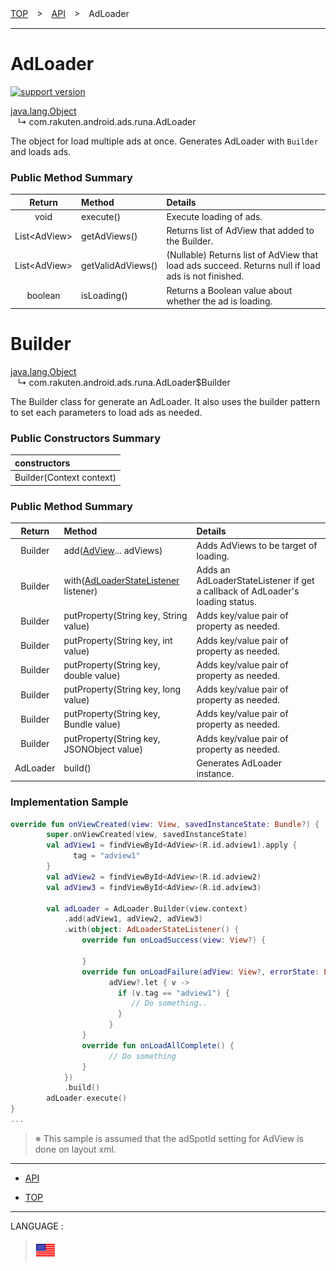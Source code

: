 [TOP](../#top)　>　[API](./README.md)　>　AdLoader

---

# AdLoader

[![support version](http://img.shields.io/badge/runa-1.3.0+-blueviolet.svg?style=flat)](https://developer.android.com)

[java.lang.Object](https://developer.android.com/reference/java/lang/Object.html)<br>
&nbsp;&nbsp;&nbsp;↳&nbsp;com.rakuten.android.ads.runa.AdLoader

The object for load multiple ads at once. Generates AdLoader with `Builder` and loads ads.


### Public Method Summary

|Return|Method|Details|
:---:|:---|:---
void | execute() | Execute loading of ads.
List&lt;AdView&gt; | getAdViews() | Returns list of AdView that added to the Builder.
List&lt;AdView&gt; | getValidAdViews() | (Nullable) Returns list of AdView that load ads succeed. Returns null if load ads is not finished.
boolean | isLoading() | Returns a Boolean value about whether the ad is loading.

<div id="adLoader_builder"></div>

# Builder

[java.lang.Object](https://developer.android.com/reference/java/lang/Object.html)<br>
&nbsp;&nbsp;&nbsp;↳&nbsp;com.rakuten.android.ads.runa.AdLoader$Builder

The Builder class for generate an AdLoader. It also uses the builder pattern to set each parameters to load ads as needed.

### Public Constructors Summary

|constructors|
|:---|
|Builder(Context context)|

### Public Method Summary

|Return|Method|Details|
:---:|:---|:---
Builder | add([AdView](./AdView.md)... adViews) | Adds AdViews to be target of loading.
Builder | with([AdLoaderStateListener](./AdLoaderStateListener.md) listener) | Adds an AdLoaderStateListener if get a callback of AdLoader's loading status.
Builder | putProperty(String key, String value) | Adds key/value pair of property as needed.
Builder | putProperty(String key, int value) | Adds key/value pair of property as needed.
Builder | putProperty(String key, double value) | Adds key/value pair of property as needed.
Builder | putProperty(String key, long value) | Adds key/value pair of property as needed.
Builder | putProperty(String key, Bundle value) | Adds key/value pair of property as needed.
Builder | putProperty(String key, JSONObject value) | Adds key/value pair of property as needed.
AdLoader | build() | Generates AdLoader instance.


### Implementation Sample

```kotlin
override fun onViewCreated(view: View, savedInstanceState: Bundle?) {
        super.onViewCreated(view, savedInstanceState)
        val adView1 = findViewById<AdView>(R.id.adview1).apply {
              tag = "adview1"
        }
        val adView2 = findViewById<AdView>(R.id.adview2)
        val adView3 = findViewById<AdView>(R.id.adview3)

        val adLoader = AdLoader.Builder(view.context)
            .add(adView1, adView2, adView3)
            .with(object: AdLoaderStateListener() {
                override fun onLoadSuccess(view: View?) {

                }
                override fun onLoadFailure(adView: View?, errorState: ErrorState) {
                      adView?.let { v ->
                        if (v.tag == "adview1") {
                           // Do something..
                        }
                      }
                }
                override fun onLoadAllComplete() {
                      // Do something
                }
            })
            .build()
        adLoader.execute()
}
...
```
> ※ This sample is assumed that the adSpotId setting for AdView is done on layout xml.

---

* [API](./README.md)

* [TOP](../#top)

---
LANGUAGE :
> [![en](/doc/lang/en.png)](/doc/api/AdLoader.md)

